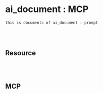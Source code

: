 <!--------------------------------------------------------------------------------- Description -->
# ai_document : MCP
    this is documents of ai_document : prompt



<!--------------------------------------------------------------------------------- Resource -->
<br><br>

## Resource



<!--------------------------------------------------------------------------------- MCP -->
<br><br>

## MCP